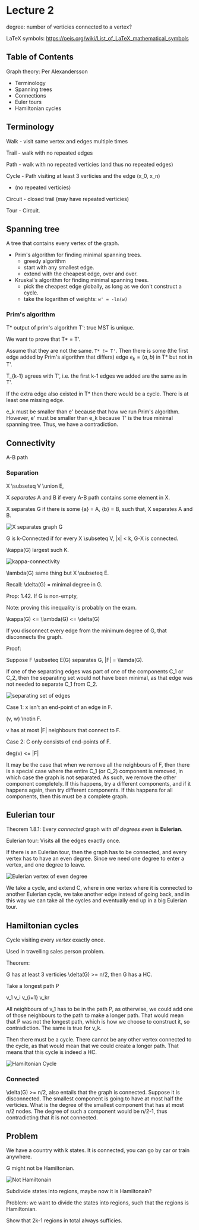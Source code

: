 # Lecture 2

degree: number of verticies connected to a vertex?

LaTeX symbols: https://oeis.org/wiki/List_of_LaTeX_mathematical_symbols

## Table of Contents

Graph theory: Per Alexandersson

* Terminology
* Spanning trees
* Connections
* Euler tours
* Hamiltonian cycles

## Terminology

Walk - visit same vertex and edges multiple times

Trail - walk with no repeated edges

Path - walk with no repeated verticies (and thus no repeated edges)

Cycle - Path visiting at least 3 verticies and the edge (x_0, x_n)
   - (no repeated verticies)

Circuit - closed trail (may have repeated verticies)

Tour - Circuit.

## Spanning tree

A tree that contains every vertex of the graph.

* Prim's algorithm for finding minimal spanning trees.
   - greedy algorithm
   - start with any smallest edge.
   - extend with the cheapest edge, over and over.
* Kruskal's algorithm for finding minimal spanning trees.
   - pick the cheapest edge globally, as long as we don't construct a cycle.
   - take the logarithm of weights: `w' = -ln(w)`

### Prim's algorithm

T* output of prim's algorithm
T': true MST is unique.

We want to prove that T* = T'.

Assume that they are not the same. `T* != T'`. Then there is some (the first edge added by Prim's algorithm that differs) edge $e_k = (a, b)$ in T* but not in T'.

T_{k-1} agrees with T', i.e. the first k-1 edges we added are the same as in T'.

If the extra edge also existed in T* then there would be a cycle. There is at least one missing edge.

e_k must be smaller than e' because that how we run Prim's algorithm. However, e' must be smaller than e_k because T' is the true minimal spanning tree. Thus, we have a contradiction.

## Connectivity

A-B path

### Separation

X \subseteq V \union E,

X *separates* A and B if every A-B path contains some element in X.

X separates G if there is some {a} = A, {b} = B, such that, X separates A and B.

![X separates graph G](inc/lecture_2/separates.png)

G is k-Connected if for every X \subseteq V, |x| < k, G-X is connected.

\kappa(G) largest such K.

![kappa-connectivity](inc/lecture_2/l_connectivity.png)

\lambda(G) same thing but X \subseteq E.

Recall: \delta(G) = minimal degree in G.

Prop: 1.42. If G is non-empty,

Note: proving this inequality is probably on the exam.

   \kappa(G) <= \lambda(G) <= \delta(G)

If you disconnect every edge from the minimum degree of G, that disconnects the graph.

Proof:

Suppose F \subseteq E(G) separates G, |F| = \lamda(G).

If one of the separating edges was part of one of the components C_1 or C_2, then the separating set would not have been minimal, as that edge was not needed to separate C_1 from C_2.

![separating set of edges](inc/lecture_2/separating.png)

Case 1: x isn't an end-point of an edge in F.

(v, w) \notin F.

v has at most |F| neighbours that connect to F.

Case 2: C only consists of end-points of F.

deg(v) <= |F|

It may be the case that when we remove all the neighbours of F, then there is a special case where the entire C_1 (or C_2) component is removed, in which case the graph is not separated. As such, we remove the other component completely. If this happens, try a different components, and if it happens again, then try different components. If this happens for all components, then this must be a complete graph.

## Eulerian tour

Theorem 1.8.1: Every *connected* graph with *all degrees even* is **Eulerian**.

Eulerian tour: Visits all the edges exactly once.

If there is an Eulerian tour, then the graph has to be connected, and every vertex has to have an even degree. Since we need one degree to enter a vertex, and one degree to leave.

![Eulerian vertex of even degree](inc/lecture_2/eulerian_even_degree.png)

We take a cycle, and extend C, where in one vertex where it is connected to another Eulerian cycle, we take another edge instead of going back, and in this way we can take all the cycles and eventually end up in a big Eulerian tour.

## Hamiltonian cycles

Cycle visiting every *vertex* exactly once.

Used in travelling sales person problem.

Theorem:

G has at least 3 verticies
\delta(G) >= n/2, then G has a HC.

Take a longest path P

v_1        v_i     v_{i+1}       v_kr

All neighbours of v_1 has to be in the path P, as otherwise, we could add one of those neighbours to the path to make a longer path. That would mean that P was not the longest path, which is how we choose to construct it, so contradiction. The same is true for v_k.

Then there must be a cycle. There cannot be any other vertex connected to the cycle, as that would mean that we could create a longer path. That means that this cycle is indeed a HC.

![Hamiltonian Cycle](inc/lecture_2/HC.png)

### Connected

\delta(G) >= n/2, also entails that the graph is connected.
Suppose it is disconnected. The smallest component is going to have at most half the verticies. What is the degree of the smallest component that has at most n/2 nodes. The degree of such a component would be n/2-1, thus contradicting that it is not connected.

## Problem

We have a country with k states. It is connected, you can go by car or train anywhere.

G might not be Hamiltonian.

![Not Hamiltonain](inc/lecture_2/not_hamiltonian.png)

Subdivide states into regions, maybe now it is Hamiltonain?

Problem: we want to divide the states into regions, such that the regions is Hamiltonian.

Show that 2k-1 regions in total always sufficies.
